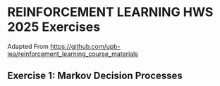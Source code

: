 # REINFORCEMENT LEARNING HWS 2025 Exercises

Adapted From https://github.com/upb-lea/reinforcement_learning_course_materials

## Exercise 1: Markov Decision Processes
